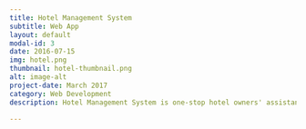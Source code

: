 ```yaml
---
title: Hotel Management System
subtitle: Web App
layout: default
modal-id: 3
date: 2016-07-15
img: hotel.png
thumbnail: hotel-thumbnail.png
alt: image-alt
project-date: March 2017
category: Web Development
description: Hotel Management System is one-stop hotel owners' assistant. It allows to </br> 1) make room reservation </br> 2) checkin/checkout the room </br> 3) manage inventory </br> 4) track/manage cash flow </br> 5) generate reports .

---
```

